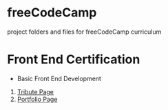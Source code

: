 # freeCodeCamp
project folders and files for freeCodeCamp curriculum

# Front End Certification
- Basic Front End Development
1. <a href="https://github.com/lbenavides23/freeCodeCamp/tree/master/frontEndDev/project1_tributepage">Tribute Page</a>
2. <a href="https://github.com/lbenavides23/freeCodeCamp/tree/master/frontEndDev/project2_portfolioPage">Portfolio Page</a>
